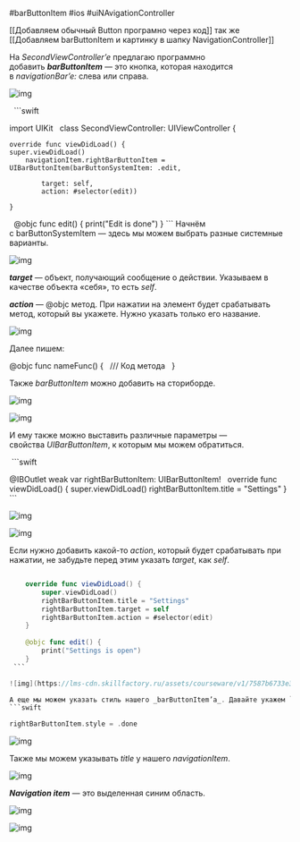 #barButtonItem #ios #uiNAvigationController 

[[Добавляем обычный Button  програмно через код]]
так же [[Добавляем barButtonItem и картинку в шапку NavigationController]]

На _SecondViewController’e_ предлагаю программно добавить **_barButtonItem_** — это кнопка, которая находится в _navigationBar’e:_ слева или справа. 

![img](https://lms-cdn.skillfactory.ru/assets/courseware/v1/9e7e217005c29310dcd3c7133cc524e8/asset-v1:SkillFactory+iOS-2.0+2021+type@asset+block/ios_m21_u5_p5.png)

  ```swift

import UIKit
 
class SecondViewController: UIViewController {

    override func viewDidLoad() {
    super.viewDidLoad()
        navigationItem.rightBarButtonItem = UIBarButtonItem(barButtonSystemItem: .edit,

            target: self,
            action: #selector(edit))

    }
 
    @objc func edit() {
        print("Edit is done")
    }
    ```
    Начнём с barButtonSystemItem — здесь мы можем выбрать разные системные варианты.

![img](https://lms-cdn.skillfactory.ru/assets/courseware/v1/a89808d09a6f6caa716c7e6e3da17bfb/asset-v1:SkillFactory+iOS-2.0+2021+type@asset+block/ios_m21_u5_p6.png)

_**target**_ — объект, получающий сообщение о действии. Указываем в качестве объекта «себя», то есть _self_.

**_action_** — @objc метод. При нажатии на элемент будет срабатывать метод, который вы укажете. Нужно указать только его название.

![img](https://lms-cdn.skillfactory.ru/assets/courseware/v1/876e9a123bd0e1ff300f0c3e95cdbca3/asset-v1:SkillFactory+iOS-2.0+2021+type@asset+block/ios_m21_u5_p7.png)

Далее пишем:

@objc func nameFunc() {
 
/// Код метода
 
}

Также _barButtonItem_ можно добавить на сториборде.

![img](https://lms-cdn.skillfactory.ru/assets/courseware/v1/96e7f8998ae8196119c6bae1a668178c/asset-v1:SkillFactory+iOS-2.0+2021+type@asset+block/ios_m21_u5_p8.png)

![img](https://lms-cdn.skillfactory.ru/assets/courseware/v1/35c469eb15d8bd4e4c4f627a94405a17/asset-v1:SkillFactory+iOS-2.0+2021+type@asset+block/ios_m21_u5_p9.png)

И ему также можно выставить различные параметры — свойства _UIBarButtonItem_, к которым мы можем обратиться.

 ```swift

@IBOutlet weak var rightBarButtonItem: UIBarButtonItem!
 
    override func viewDidLoad() {
        super.viewDidLoad()
        rightBarButtonItem.title = "Settings"
    }
    ```

![img](https://lms-cdn.skillfactory.ru/assets/courseware/v1/e9585be27765a295fc0fedb6b2ec1aeb/asset-v1:SkillFactory+iOS-2.0+2021+type@asset+block/ios_m21_u5_p10.png)

![img](https://lms-cdn.skillfactory.ru/assets/courseware/v1/b427966c5e959ca8cb195016e42ebee2/asset-v1:SkillFactory+iOS-2.0+2021+type@asset+block/ios_m21_u5_p11.png)

Если нужно добавить какой-то _action_, который будет срабатывать при нажатии, не забудьте перед этим указать _target_, как _self_.
```swift

    override func viewDidLoad() {
        super.viewDidLoad()
        rightBarButtonItem.title = "Settings"
        rightBarButtonItem.target = self
        rightBarButtonItem.action = #selector(edit)
    }
 
    @objc func edit() {
        print("Settings is open")
    }
 ```

![img](https://lms-cdn.skillfactory.ru/assets/courseware/v1/7587b6733e3b1a1ce9f4565ba57210ef/asset-v1:SkillFactory+iOS-2.0+2021+type@asset+block/ios_m21_u5_p12.png)

А еще мы можем указать стиль нашего _barButtonItem’a_. Давайте укажем `.done`. Как видите, в таком случае текст будет жирным =)
```swift

rightBarButtonItem.style = .done
```

![img](https://lms-cdn.skillfactory.ru/assets/courseware/v1/88db0cccaed9e3fbb660b19bf05daaab/asset-v1:SkillFactory+iOS-2.0+2021+type@asset+block/ios_m21_u5_p13.png)

Также мы можем указывать _title_ у нашего _navigationItem_.

![img](https://lms-cdn.skillfactory.ru/assets/courseware/v1/6028ab589ba4a72097cd5c5b66ebfd62/asset-v1:SkillFactory+iOS-2.0+2021+type@asset+block/ios_m21_u5_p14.png)

**_Navigation item_** — это выделенная синим область.

![img](https://lms-cdn.skillfactory.ru/assets/courseware/v1/d1b809a55dc58b3291b1afced0f0b5a4/asset-v1:SkillFactory+iOS-2.0+2021+type@asset+block/ios_m21_u5_p15.png)

![img](https://lms-cdn.skillfactory.ru/assets/courseware/v1/026d754e0018ac48628fbf4f950232d2/asset-v1:SkillFactory+iOS-2.0+2021+type@asset+block/ios_m21_u5_p16.png)